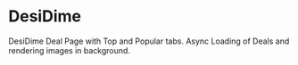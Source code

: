 # DesiDime 
DesiDime Deal Page with Top and Popular tabs.
Async Loading of Deals and rendering images in background.

